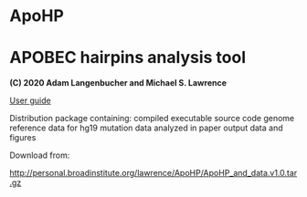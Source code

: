 # ApoHP

# APOBEC hairpins analysis tool

**(C) 2020 Adam Langenbucher and Michael S. Lawrence**


[User guide](./ApoHP_user_guide.pdf)


Distribution package containing:
	compiled executable
	source code
	genome reference data for hg19
	mutation data analyzed in paper
	output data and figures
	
Download from:

http://personal.broadinstitute.org/lawrence/ApoHP/ApoHP_and_data.v1.0.tar.gz
